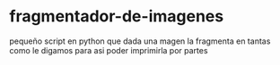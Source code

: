 # fragmentador-de-imagenes
pequeño script en python que dada una magen la fragmenta en tantas como le digamos para asi poder imprimirla por partes
